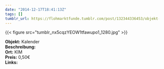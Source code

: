 ```yaml
---
date: "2014-12-17T18:41:13Z"
tags: []
tumblr_url: https://flohmarktfunde.tumblr.com/post/132344336453/objekt-kalender-beschreibung-lorem-ipsum-ort
---
```

 {{< figure src="tumblr_nx5cqzYEOW1tfawupo1_1280.jpg" >}}  

**Objekt:** Kalender  
**Beschreibung:**   
**Ort:** KIM  
**Preis:** 0,50€  
**Links:** 
